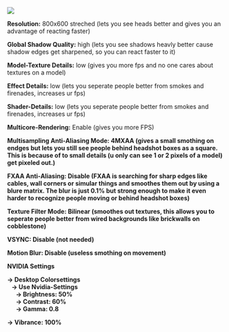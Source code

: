 <img src="https://www2.pic-upload.de/img/36205954/preview.jpg">

<b>Resolution:</b> 800x600 streched (lets you see heads better and gives you an advantage of reacting faster)<br>

<b>Global Shadow Quality:</b> high (lets you see shadows heavly better cause shadow edges get sharpened, so you can react faster to it)<br>

<b>Model-Texture Details:</b> low (gives you more fps and no one cares about textures on a model)<br>

<b>Effect Details:</b> low (lets you seperate people better from smokes and firenades, increases ur fps)<br>

<b>Shader-Details:</b> low (lets you seperate people better from smokes and firenades, increases ur fps)<br>

<b>Multicore-Rendering:</b> Enable (gives you more FPS)<br>

<b>Multisampling Anti-Aliasing Mode: 4MXAA (gives a small smothing on endges but lets you still see people behind headshot boxes as a square. This is because of to small details (u only can see 1 or 2 pixels of a model) get pixeled out.)<br>

<b>FXAA Anti-Aliasing:</b> Disable (FXAA is searching for sharp edges like cables, wall corners or simular things and smoothes them out by using a blure matrix. The blur is just 0.1% but strong enough to make it even harder to recognize people moving or behind headshot boxes)<br>

<b>Texture Filter Mode:</b> Bilinear (smoothes out textures, this allows you to seperate people better from wired backgrounds like brickwalls on cobblestone)<br>

<b>VSYNC:</b> Disable (not needed)<br>

<b>Motion Blur:</b> Disable (useless smothing on movement)<br>



NVIDIA Settings<br>

-> Desktop Colorsettings<br>
   -> Use Nvidia-Settings<br>
      -> Brightness: 50%<br>
      -> Contrast: 60%<br>
      -> Gamma: 0.8<br>

-> Vibrance: 100%
